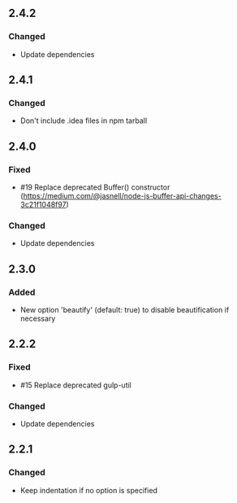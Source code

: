 ## 2.4.2

### Changed

  - Update dependencies

## 2.4.1

### Changed

  - Don't include .idea files in npm tarball

## 2.4.0

### Fixed

  - #19 Replace deprecated Buffer() constructor (https://medium.com/@jasnell/node-js-buffer-api-changes-3c21f1048f97)

### Changed

  - Update dependencies

## 2.3.0

### Added

  - New option 'beautify' (default: true) to disable beautification if necessary

## 2.2.2

### Fixed

  - #15 Replace deprecated gulp-util

### Changed

  - Update dependencies

## 2.2.1

### Changed

  - Keep indentation if no option is specified
